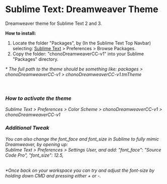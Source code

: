 Sublime Text: Dreamweaver Theme
==================================

Dreamweaver theme for Sublime Text 2 and 3.

<strong>How to install:</strong><br>
<ol>
	<li>Locate the folder "Packages", by (In the Sublime Text Top Navbar) selecting: <u>Sublime Text</u> > Preferences > Browse Packages.</li>
	<li>Copy the folder: "chonoDreamweaverCC-v1" into your Sublime "Packages" directory.</li>
</ol>
<i>* The full path to the theme should be something like: packages > chonoDreamweaverCC-v1 > chonoDreamweaverCC-v1.tmTheme<br>
<br>
<br>
<h3>How to activate the theme</h3>
Sublime Text > Preferences > Color Scheme > chonoDreamweaverCC-v1 > chonoDreamweaverCC-v1
<br>
<h3>Additional Tweak</h3>
You can also change the font_face and font_size in Sublime to fully mimic Dreamweaver, by opening up:<br>
Sublime Text > Preferences > Settings User, and add:
"font_face": "Source Code Pro",
"font_size": 12.5,
<br>
<br>

*Once back on your workspace you can try and adjust the font-size by holding down CMD and pressing either + or -.


